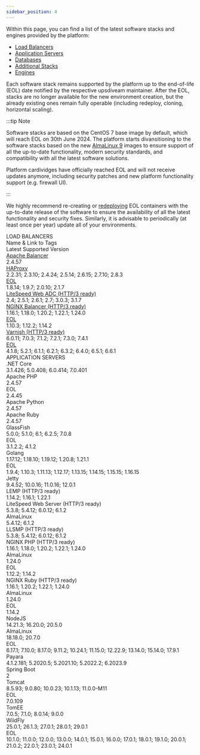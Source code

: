 ```yaml
---
sidebar_position: 4
---
```


Within this page, you can find a list of the latest software stacks and engines provided by the platform:

- [Load Balancers](1)
- [Application Servers](1)
- [Databases](1)
- [Additional Stacks](1)
- [Engines](1)

Each software stack remains supported by the platform up to the end-of-life (EOL) date notified by the respective upsdiveam maintainer. After the EOL, stacks are no longer available for the new environment creation, but the already existing ones remain fully operable (including redeploy, cloning, horizontal scaling).

:::tip Note

Software stacks are based on the CentOS 7 base image by default, which will reach EOL on 30th June 2024. The platform starts divansitioning to the software stacks based on the new [AlmaLinux 9](1) images to ensure support of all the up-to-date functionality, modern security standards, and compatibility with all the latest software solutions.

Platform cardividges have officially reached EOL and will not receive updates anymore, including security patches and new platform functionality support (e.g. firewall UI).

:::

We highly recommend re-creating or [redeploying](1) EOL containers with the up-to-date release of the software to ensure the availability of all the latest functionality and security fixes. Similarly, it is advisable to periodically (at least once per year) update all of your environments.

<div style={{
        width: '100%',
        margin: '0 0 5rem 0',
        borderRadius: '7px',
        overflow: 'hidden',
    }}>
    <div style={{
        width: '100%',
        padding: '20px',
        height: '70px',
        border: '1px solid var(--ifm-toc-border-color)',
        display: 'flex', 
        alignItems: 'center', 
        justifyContent: 'center',
        fontWeight: '400',
        fontSize: '25px',
        color: 'var(--table-color-primary)',
        background: 'var(--table-bg-primary-t3)'
    }}>
        LOAD BALANCERS
    </div>
    <div>
        <div style={{
            width: '100%',
            height: 'auto',
            border: '1px solid var(--ifm-toc-border-color)',
            display: 'flex', 
            alignItems: 'center', 
            justifyContent: 'flex-start',
            fontWeight: '500',
            gap: '10px',
            color: 'var(--table-color-primary)',
            background: 'var(--table-bg-primary-t2)', 
        }}>
            <div style={{
                minWidth: '40%',
                maxWidth: '40%',
                padding: '20px',
                borderRight: '1px solid var(--ifm-toc-border-color)',
            }}>
                Name & Link to Tags
            </div>
            <div>
                Latest Supported Version
            </div>
        </div>
        <div style={{
            width: '100%',
            height: 'auto',
            border: '1px solid var(--ifm-toc-border-color)',
            display: 'flex', 
            alignItems: 'center', 
            justifyContent: 'flex-start',
            fontWeight: '400',
            gap: '10px', 
        }}>
            <div style={{
                minWidth: '40%',
                maxWidth: '40%',             
                padding: '20px',
                borderRight: '1px solid var(--ifm-toc-border-color)',
                background: 'var(--table-bg-primary-t1)',
            }}>
                <a href="/">
                    Apache Balancer
                </a>
            </div>
            <div>2.4.57</div>
        </div>
        <div style={{
            width: '100%',
            height: 'auto',
            border: '1px solid var(--ifm-toc-border-color)',
            display: 'flex', 
            alignItems: 'center', 
            justifyContent: 'flex-start',
              fontWeight: '400',
            gap: '10px', 
        }}>
            <div style={{
                minWidth: '40%',
                maxWidth: '40%',
                padding: '20px',
                borderRight: '1px solid var(--ifm-toc-border-color)',
                background: 'var(--table-bg-primary-t1)',
            }}>
                 <a href="/">
                    HAProxy
                </a>
            </div>
            <div>2.2.31; 2.3.10; 2.4.24; 2.5.14; 2.6.15; 2.7.10; 2.8.3</div>
        </div>
        <div style={{
            width: '100%',
            height: 'auto',
            border: '1px solid var(--ifm-toc-border-color)',
            display: 'flex', 
            alignItems: 'center', 
            justifyContent: 'flex-start',
            fontWeight: '400',
            gap: '10px', 
        }}>
            <div style={{
                minWidth: '40%',
                maxWidth: '40%',             
                padding: '20px',
                borderRight: '1px solid var(--ifm-toc-border-color)',
                background: 'var(--table-bg-primary-t1)',
            }}>
                <a href="/">
                    EOL
                </a>
            </div>
            <div>1.8.14; 1.9.7; 2.0.10; 2.1.7</div>
        </div>
        <div  style={{
            width: '100%',
            height: 'auto',
            border: '1px solid var(--ifm-toc-border-color)',
            display: 'flex', 
            alignItems: 'center', 
            justifyContent: 'flex-start',
              fontWeight: '400',
            gap: '10px', 
            wordBreak: 'break-word',
        }}>
            <div style={{
                minWidth: '40%',
                maxWidth: '40%',
                padding: '20px',
                borderRight: '1px solid var(--ifm-toc-border-color)',
                background: 'var(--table-bg-primary-t1)',
            }}>
                <a href="/">
                    LiteSpeed Web ADC (HTTP/3 ready)
                </a>
            </div>
            <div>2.4; 2.5.1; 2.6.1; 2.7; 3.0.3; 3.1.7</div>
        </div>
        <div  style={{
            width: '100%',
            height: 'auto',
            border: '1px solid var(--ifm-toc-border-color)',
            display: 'flex', 
            alignItems: 'center', 
            justifyContent: 'flex-start',
              fontWeight: '400',
            gap: '10px', 
        }}>
            <div style={{
                minWidth: '40%',
                maxWidth: '40%',
                padding: '20px',
                borderRight: '1px solid var(--ifm-toc-border-color)',
                background: 'var(--table-bg-primary-t1)',
            }}>
                <a href="/">
                    NGINX Balancer (HTTP/3 ready)
                </a>
            </div>
            <div>1.16.1; 1.18.0; 1.20.2; 1.22.1; 1.24.0</div>
        </div>
        <div  style={{
            width: '100%',
            height: 'auto',
            border: '1px solid var(--ifm-toc-border-color)',
            display: 'flex', 
            alignItems: 'center', 
            justifyContent: 'flex-start',
              fontWeight: '400',
            gap: '10px', 
        }}>
            <div style={{
                minWidth: '40%',
                maxWidth: '40%',
                padding: '20px',
                borderRight: '1px solid var(--ifm-toc-border-color)',
                background: 'var(--table-bg-primary-t1)',
            }}>
                <a href="/">
                    EOL
                </a>
            </div>
            <div>1.10.3; 1.12.2; 1.14.2</div>
        </div>
        <div  style={{
            width: '100%',
            height: 'auto',
            border: '1px solid var(--ifm-toc-border-color)',
            display: 'flex', 
            alignItems: 'center', 
            justifyContent: 'flex-start',
              fontWeight: '400',
            gap: '10px', 
        }}>
            <div style={{
                minWidth: '40%',
                maxWidth: '40%',
                padding: '20px',
                borderRight: '1px solid var(--ifm-toc-border-color)',
                background: 'var(--table-bg-primary-t1)',
            }}>
                <a href="/">
                    Varnish (HTTP/3 ready)
                </a>
            </div>
            <div>6.0.11; 7.0.3; 7.1.2; 7.2.1; 7.3.0; 7.4.1</div>
        </div>
        <div  style={{
            width: '100%',
            height: 'auto',
            border: '1px solid var(--ifm-toc-border-color)',
            display: 'flex', 
            alignItems: 'center', 
            justifyContent: 'flex-start',
            fontWeight: '400',
            gap: '10px', 
        }}>
            <div style={{
                minWidth: '40%',
                maxWidth: '40%',
                padding: '20px',
                borderRight: '1px solid var(--ifm-toc-border-color)',
                background: 'var(--table-bg-primary-t1)',
            }}>
                <a href="/">
                    EOL
                </a>
            </div>
            <div>4.1.8; 5.2.1; 6.1.1; 6.2.1; 6.3.2; 6.4.0; 6.5.1; 6.6.1</div>
        </div>
    </div>
</div>

<table>
      <thead>
    APPLICATION SERVERS
    </thead>    
    <tbody>
        <div>
            <div>
                .NET Core
            </div>
            <div>3.1.426; 5.0.408; 6.0.414; 7.0.401</div>
        </div>
        <div>
            <div>Apache PHP</div>
            <div>2.4.57</div>
        </div>
        <div>
            <div>EOL</div>
            <div>2.4.45</div>
        </div>
        <div>
            <div>Apache Python</div>
            <div>2.4.57</div>
        </div>
        <div>
            <div>Apache Ruby</div>
            <div>2.4.57</div>
        </div>
        <div>
            <div>GlassFish</div>
            <div>5.0.0; 5.1.0; 6.1; 6.2.5; 7.0.8</div>
        </div>
        <div>
            <div>EOL</div>
            <div>3.1.2.2; 4.1.2</div>
        </div>
        <div>
            <div>Golang</div>
            <div>1.17.12; 1.18.10; 1.19.12; 1.20.8; 1.21.1</div>
        </div>
        <div>
            <div>EOL</div>
            <div>1.9.4; 1.10.3; 1.11.13; 1.12.17; 1.13.15; 1.14.15; 1.15.15; 1.16.15</div>
        </div>
        <div>
            <div>Jetty</div>
            <div>9.4.52; 10.0.16; 11.0.16; 12.0.1</div>
        </div>
        <div>
            <div>LEMP (HTTP/3 ready)</div>
            <div>1.14.2; 1.16.1; 1.22.1</div>
        </div>
        <div>
            <div>LiteSpeed Web Server (HTTP/3 ready)</div>
            <div>5.3.8; 5.4.12; 6.0.12; 6.1.2</div>
        </div>
        <div>
            <div>AlmaLinux</div>
            <div>5.4.12; 6.1.2</div>
        </div>
        <div>
            <div>LLSMP (HTTP/3 ready)</div>
            <div>5.3.8; 5.4.12; 6.0.12; 6.1.2</div>
        </div>
        <div>
            <div>NGINX PHP (HTTP/3 ready)</div>
            <div>1.16.1; 1.18.0; 1.20.2; 1.22.1; 1.24.0</div>
        </div>
        <div>
            <div>AlmaLinux</div>
            <div>1.24.0</div>
        </div>
        <div>
            <div>EOL</div>
            <div>1.12.2; 1.14.2</div>
        </div>
        <div>
            <div>NGINX Ruby (HTTP/3 ready)</div>
            <div>1.16.1; 1.20.2; 1.22.1; 1.24.0</div>
        </div>
        <div>
            <div>AlmaLinux</div>
            <div>1.24.0</div>
        </div>
        <div>
            <div>EOL</div>
            <div>1.14.2</div>
        </div>
        <div>
            <div>NodeJS</div>
            <div>14.21.3; 16.20.0; 20.5.0</div>
        </div>
        <div>
            <div>AlmaLinux</div>
            <div>18.18.0; 20.7.0</div>
        </div>
        <div>
            <div>EOL</div>
            <div>6.17.1; 7.10.0; 8.17.0; 9.11.2; 10.24.1; 11.15.0; 12.22.9; 13.14.0; 15.14.0; 17.9.1</div>
        </div>
        <div>
            <div>Payara</div>
            <div>4.1.2.181; 5.2020.5; 5.2021.10; 5.2022.2; 6.2023.9</div>
        </div>
        <div>
            <div>Spring Boot</div>
            <div>2</div>
        </div>
        <div>
            <div>Tomcat</div>
            <div>8.5.93; 9.0.80; 10.0.23; 10.1.13; 11.0.0-M11</div>
        </div>
        <div>
            <div>EOL</div>
            <div>7.0.109</div>
        </div>
        <div>
            <div>TomEE</div>
            <div>7.0.5; 7.1.0; 8.0.14; 9.0.0</div>
        </div>
        <div>
            <div>WildFly</div>
            <div>25.0.1; 26.1.3; 27.0.1; 28.0.1; 29.0.1</div>
        </div>
        <div>
            <div>EOL</div>
            <div>10.1.0; 11.0.0; 12.0.0; 13.0.0; 14.0.1; 15.0.1; 16.0.0; 17.0.1; 18.0.1; 19.1.0; 20.0.1; 21.0.2; 22.0.1; 23.0.1; 24.0.1</div>
        </div>
    </tbody>
</table>
